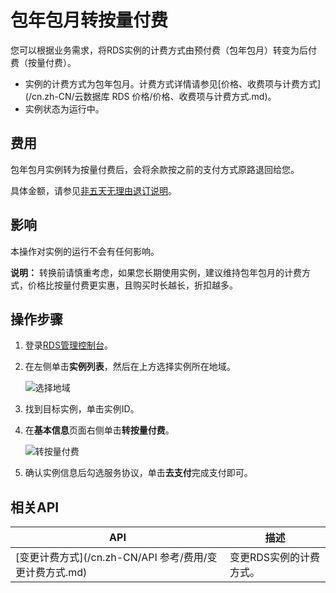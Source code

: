 # 包年包月转按量付费

您可以根据业务需求，将RDS实例的计费方式由预付费（包年包月）转变为后付费（按量付费）。

-   实例的计费方式为包年包月。计费方式详情请参见[价格、收费项与计费方式](/cn.zh-CN/云数据库 RDS 价格/价格、收费项与计费方式.md)。
-   实例状态为运行中。

## 费用

包年包月实例转为按量付费后，会将余款按之前的支付方式原路退回给您。

具体金额，请参见[非五天无理由退订说明](https://help.aliyun.com/knowledge_detail/116043.html#h2--2)。

## 影响

本操作对实例的运行不会有任何影响。

**说明：** 转换前请慎重考虑，如果您长期使用实例，建议维持包年包月的计费方式，价格比按量付费更实惠，且购买时长越长，折扣越多。

## 操作步骤

1.  登录[RDS管理控制台](https://rds.console.aliyun.com/)。

2.  在左侧单击**实例列表**，然后在上方选择实例所在地域。

    ![选择地域](https://static-aliyun-doc.oss-accelerate.aliyuncs.com/assets/img/zh-CN/3074469951/p36543.png)

3.  找到目标实例，单击实例ID。

4.  在**基本信息**页面右侧单击**转按量付费**。

    ![转按量付费](https://static-aliyun-doc.oss-accelerate.aliyuncs.com/assets/img/zh-CN/8767559951/p96210.png)

5.  确认实例信息后勾选服务协议，单击**去支付**完成支付即可。


## 相关API

|API|描述|
|---|--|
|[变更计费方式](/cn.zh-CN/API 参考/费用/变更计费方式.md)|变更RDS实例的计费方式。|

